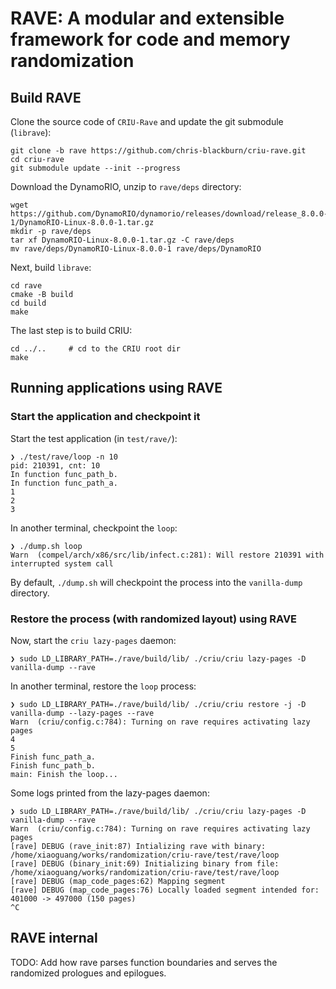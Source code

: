 RAVE: A modular and extensible framework for code and memory randomization
===

## Build RAVE
Clone the source code of `CRIU-Rave` and update the git submodule (`librave`):
```
git clone -b rave https://github.com/chris-blackburn/criu-rave.git
cd criu-rave
git submodule update --init --progress
```
Download the DynamoRIO, unzip to `rave/deps` directory:
```
wget https://github.com/DynamoRIO/dynamorio/releases/download/release_8.0.0-1/DynamoRIO-Linux-8.0.0-1.tar.gz
mkdir -p rave/deps
tar xf DynamoRIO-Linux-8.0.0-1.tar.gz -C rave/deps
mv rave/deps/DynamoRIO-Linux-8.0.0-1 rave/deps/DynamoRIO
```
Next, build `librave`:
```
cd rave
cmake -B build
cd build
make
```
The last step is to build CRIU:
```
cd ../..     # cd to the CRIU root dir
make
```

## Running applications using RAVE
### Start the application and checkpoint it
Start the test application (in `test/rave/`):
```
❯ ./test/rave/loop -n 10
pid: 210391, cnt: 10
In function func_path_b.
In function func_path_a.
1 
2 
3 
```
In another terminal, checkpoint the `loop`:
```
❯ ./dump.sh loop
Warn  (compel/arch/x86/src/lib/infect.c:281): Will restore 210391 with interrupted system call
```
By default, `./dump.sh` will checkpoint the process into the `vanilla-dump` directory.

### Restore the process (with randomized layout) using RAVE
Now, start the `criu lazy-pages` daemon:
```
❯ sudo LD_LIBRARY_PATH=./rave/build/lib/ ./criu/criu lazy-pages -D vanilla-dump --rave
```

In another terminal, restore the `loop` process:
```
❯ sudo LD_LIBRARY_PATH=./rave/build/lib/ ./criu/criu restore -j -D vanilla-dump --lazy-pages --rave
Warn  (criu/config.c:784): Turning on rave requires activating lazy pages
4 
5 
Finish func_path_a.
Finish func_path_b.
main: Finish the loop...
```

Some logs printed from the lazy-pages daemon:
```
❯ sudo LD_LIBRARY_PATH=./rave/build/lib/ ./criu/criu lazy-pages -D vanilla-dump --rave
Warn  (criu/config.c:784): Turning on rave requires activating lazy pages
[rave] DEBUG (rave_init:87) Intializing rave with binary: /home/xiaoguang/works/randomization/criu-rave/test/rave/loop
[rave] DEBUG (binary_init:69) Initializing binary from file: /home/xiaoguang/works/randomization/criu-rave/test/rave/loop
[rave] DEBUG (map_code_pages:62) Mapping segment
[rave] DEBUG (map_code_pages:76) Locally loaded segment intended for: 401000 -> 497000 (150 pages)
^C
```

## RAVE internal
TODO: Add how rave parses function boundaries and serves the randomized prologues and epilogues.
